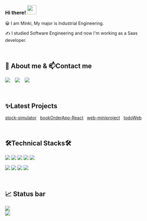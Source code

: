 <div align="left">

### Hi there! <img src="https://raw.githubusercontent.com/MartinHeinz/MartinHeinz/master/wave.gif" width="30px">
😀 I am Minki, My major is Industrial Engineering.

  
✍ I studied Software Engineering and now I'm working as a Saas developer. <br>


<br>

## 👀 About me & 📫Contact me
<a href="https://fragrant-nail-ad6.notion.site/Minki-s-Blog-46b2ca76966447ac8eee24e0033ec4d6"><img src="https://img.shields.io/badge/Notion-100000?style=for-the-badge&logo=Notion&logoColor=white"/></a> &nbsp;&nbsp;
<a href="https://minki0415.tistory.com/"><img src="https://img.shields.io/badge/Tech Blog-9B9B9B?style=for-the-badge&logo=GitHub&logoColor=white"/></a> &nbsp;&nbsp;
<a href="mailto:minki5050@gmail.com"><img src="https://img.shields.io/badge/Gmail-D14836?style=for-the-badge&logo=gmail&logoColor=white"/></a>

<br>

## ✨Latest Projects
[stock-simulator](https://github.com/minki0415/stock-simulator)&nbsp;&nbsp;
[bookOrderApp-React](https://github.com/minki0415/bookOrderApp-React.git)&nbsp;&nbsp;
[web-miniproject](https://github.com/minki0415/web-miniproject)&nbsp;&nbsp;
[todoWeb](https://github.com/minki0415/todoWeb)

<br>

## 🛠Technical Stacks🛠

<p>
<img src="https://img.shields.io/badge/Java-007396?&style=flat-square&logo=java&logoColor=white"/> 
<img src="https://img.shields.io/badge/Spring-6DB33F?&style=flat-square&logo=Spring&logoColor=white"/> 
<img src="https://img.shields.io/badge/Python-3766AB?style=flat-square&logo=Python&logoColor=white"/> 
<img src="https://img.shields.io/badge/Oracle-F80000?style=flat-square&logo=Oracle&logoColor=white"/> 
<img src="https://img.shields.io/badge/MySQL-4479A1?style=flat-square&logo=MySQL&logoColor=white"/>
</p>
<p>
<img src="https://img.shields.io/badge/React-45b8d8?style=flat-square&logo=react&logoColor=white" /> 
<img src="https://img.shields.io/badge/JavaScript-323330?style=flat-square&logo=javascript&logoColor=F7DF1E" />
<img src="https://img.shields.io/badge/HTML5-E34F26?&style=flat-square&logo=html5&logoColor=white"/> 
<img src="https://img.shields.io/badge/CSS3-1572B6?style=flat-square&logo=css3&logoColor=white" /> 
</p>


<br>

## 📈 Status bar
<img src="https://github-readme-stats.vercel.app/api?username=minki0415&layout=compact&show_icons=true&theme=vue&hide_border=true"><br>
<img src="https://github-readme-stats.vercel.app/api/top-langs/?username=minki0415&layout=compact&theme=vue&hide_border=true&hide=jupyter%20notebook" >
</div>

